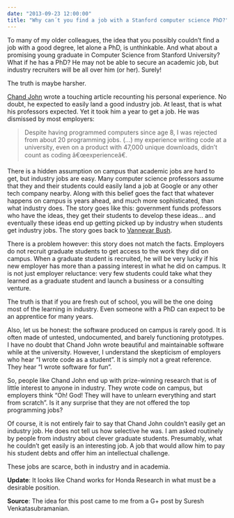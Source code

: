 ```yaml
---
date: "2013-09-23 12:00:00"
title: "Why can´t you find a job with a Stanford computer science PhD?"
---
```




To many of my older colleagues, the idea that you possibly couldn&rsquo;t find a job with a good degree, let alone a PhD, is unthinkable. And what about a promising young graduate in Computer Science from Stanford University? What if he has a PhD? He may not be able to secure an academic job, but industry recruiters will be all over him (or her). Surely!

The truth is maybe harsher.

[Chand John](http://chronicle.com/blogs/phd/2013/09/19/the-ph-d-industry-gap/) wrote a touching article recounting his personal experience. No doubt, he expected to easily land a good industry job. At least, that is what his professors expected. Yet it took him a year to get a job. He was dismissed by most employers:

> Despite having programmed computers since age 8, I was rejected from about 20 programming jobs. (&hellip;) my experience writing code at a university, even on a product with 47,000 unique downloads, didn&rsquo;t count as coding â€œexperienceâ€.



There is a hidden assumption on campus that academic jobs are hard to get, but industry jobs are easy. Many computer science professors assume that they and their students could easily land a job at Google or any other tech company nearby. Along with this belief goes the fact that whatever happens on campus is years ahead, and much more sophisticated, than what industry does. The story goes like this: government funds professors who have the ideas, they get their students to develop these ideas&hellip; and eventually these ideas end up getting picked up by industry when students get industry jobs. The story goes back to [Vannevar Bush](https://en.wikipedia.org/wiki/Vannevar_Bush).

There is a problem however: this story does not match the facts. Employers do not recruit graduate students to get access to the work they did on campus. When a graduate student is recruited, he will be very lucky if his new employer has more than a passing interest in what he did on campus. It is not just employer reluctance: very few students could take what they learned as a graduate student and launch a business or a consulting venture. 

The truth is that if you are fresh out of school, you will be the one doing most of the learning in industry. Even someone with a PhD can expect to be an apprentice for many years.

Also, let us be honest: the software produced on campus is rarely good. It is often made of untested, undocumented, and barely functioning prototypes. I have no doubt that Chand John wrote beautiful and maintainable software while at the university. However, I understand the skepticism of employers who hear &ldquo;I wrote code as a student&rdquo;. It is simply not a great reference. They hear &ldquo;I wrote software for fun&rdquo;.

So, people like Chand John end up with prize-winning research that is of little interest to anyone in industry. They wrote code on campus, but employers think &ldquo;Oh! God! They will have to unlearn everything and start from scratch&rdquo;. Is it any surprise that they are not offered the top programming jobs?

Of course, it is not entirely fair to say that Chand John couldn&rsquo;t easily get an industry job. He does not tell us how selective he was. I am asked routinely by people from industry about clever graduate students. Presumably, what he couldn&rsquo;t get easily is an interesting job. A job that would allow him to pay his student debts and offer him an intellectual challenge. 

These jobs are scarce, both in industry and in academia.

__Update__: It looks like Chand works for Honda Research in what must be a desirable position. 

__Source__: The idea for this post came to me from a G+ post by Suresh Venkatasubramanian.

